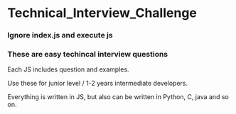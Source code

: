 # Technical_Interview_Challenge

### Ignore index.js and execute js 
### These are easy techincal interview questions
 Each JS includes question and examples.
 
 Use these for junior level / 1-2 years intermediate developers.
 
 Everything is written in JS, but also can be written in Python, C, java and so on.
